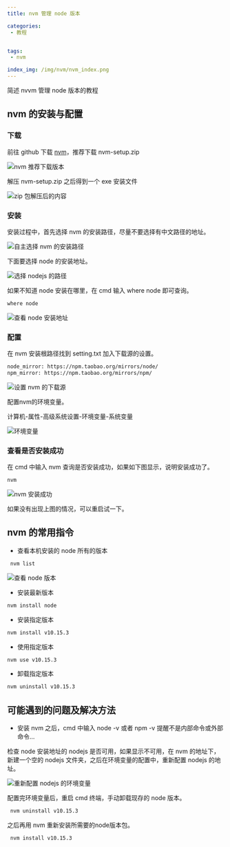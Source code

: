 ```yaml
---
title: nvm 管理 node 版本

categories: 
 - 教程


tags:
 - nvm

index_img: /img/nvm/nvm_index.png
---
```

简述 nvvm 管理 node 版本的教程

## nvm 的安装与配置

### 下载

前往 github 下载 [nvm](https://github.com/coreybutler/nvm-windows/releases)，推荐下载 nvm-setup.zip

![nvm 推荐下载版本](/img/nvm/001.png)

解压 nvm-setup.zip 之后得到一个 exe 安装文件

![zip 包解压后的内容](/img/nvm/002.png)

### 安装

安装过程中，首先选择 nvm 的安装路径，尽量不要选择有中文路径的地址。

![自主选择 nvm 的安装路径](/img/nvm/003.png)

下面要选择 node 的安装地址。

![选择 nodejs 的路径](/img/nvm/004.png)

如果不知道 node 安装在哪里，在 cmd 输入 where node 即可查询。

``` cmd
where node
```

![查看 node 安装地址](/img/nvm/008.png)

### 配置

在 nvm 安装根路径找到 setting.txt 加入下载源的设置。

``` txt
node_mirror: https://npm.taobao.org/mirrors/node/
npm_mirror: https://npm.taobao.org/mirrors/npm/
```


![设置 nvm 的下载源](/img/nvm/007.png)

配置nvm的环境变量。

计算机-属性-高级系统设置-环境变量-系统变量

![环境变量](/img/nvm/009.png)

### 查看是否安装成功

在 cmd 中输入 nvm 查询是否安装成功，如果如下图显示，说明安装成功了。

``` cmd
nvm
```

![nvm 安装成功](/img/nvm/005.png)

如果没有出现上图的情况，可以重启试一下。

## nvm 的常用指令

 - 查看本机安装的 node 所有的版本

``` cmd
 nvm list
```

![查看 node 版本](/img/nvm/006.png)

 - 安装最新版本

``` cmd
nvm install node
```

 - 安装指定版本

``` cmd
nvm install v10.15.3
```

 - 使用指定版本

``` cmd
nvm use v10.15.3
```

 - 卸载指定版本

``` cmd
nvm uninstall v10.15.3
```



## 可能遇到的问题及解决方法

 - 安装 nvm 之后，cmd 中输入 node -v 或者 npm -v 提醒不是内部命令或外部命令...

检查 node 安装地址的 nodejs 是否可用，如果显示不可用，在 nvm 的地址下，新建一个空的 nodejs 文件夹，之后在环境变量的配置中，重新配置 nodejs 的地址。

![重新配置 nodejs 的环境变量](/img/nvm/010.png)

配置完环境变量后，重启 cmd 终端，手动卸载现存的 node 版本。

``` cmd
 nvm uninstall v10.15.3
```

之后再用 nvm 重新安装所需要的node版本包。

``` cmd
 nvm install v10.15.3
```